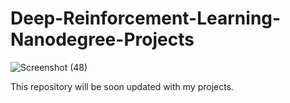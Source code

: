 # Deep-Reinforcement-Learning-Nanodegree-Projects


![Screenshot (48)](https://user-images.githubusercontent.com/39020690/64229805-de46d880-ceb8-11e9-9e79-cb54a1b96c30.png)

This repository will be soon updated with my projects. 
